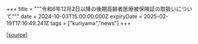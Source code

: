 +++
title = """令和6年12月2日以降の後期高齢者医療被保険証の取扱いについて"""
date = 2024-10-03T15:00:00.000Z
expiryDate = 2025-02-19T17:16:49.241Z
tags = ["kuriyama","news"]
+++


[[source]](https://www.town.kuriyama.hokkaido.jp/soshiki/37/28959.html)
